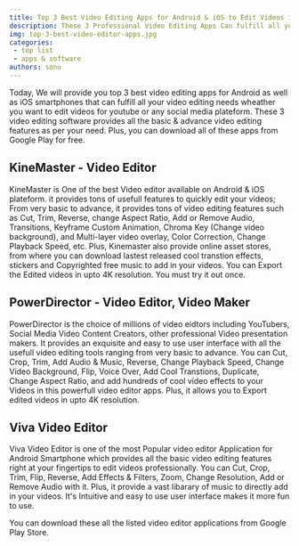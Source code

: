 ```yaml
---
title: Top 3 Best Video Editing Apps for Android & iOS to Edit Videos in No Time
description: These 3 Professional Video Editing Apps Can fulfill all your video editing needs weather you want to edit YouTube Video or Short Videos for Social Media
img: top-3-best-video-editor-apps.jpg
categories: 
 - top list
 - apps & software
authors: sonu
---
```


Today, We will provide you top 3 best video editing apps for Android as well as iOS smartphones that can fulfill all your video editing needs wheather you want to edit videos for youtube or any social media plateform. These 3 video editing software provides all the basic & advance video editing features as per your need. Plus, you can download all of these apps from Google Play for free.

## KineMaster - Video Editor
KineMaster is One of the best Video editor available on Android & iOS plateform. it provides tons of usefull features to quickly edit your videos; From very basic to advance, it provides tons of video editing features such as Cut, Trim, Reverse, change Aspect Ratio, Add or Remove Audio, Transitions, Keyframe Custom Animation, Chroma Key (Change video background), and Multi-layer video overlay, Color Correction, Change Playback Speed, etc. Plus, Kinemaster also provide online asset stores, from where you can download lastest released cool transtion effects, stickers and Copyrighted free music to add in your videos. You can Export the Edited videos in upto 4K resolution. You must try it out once.

## PowerDirector - Video Editor, Video Maker
PowerDirector is the choice of millions of video eidtors including YouTubers, Social Media Video Content Creators, other professional Video presentation makers. It provides an exquisite and easy to use user interface with all the usefull video editing tools ranging from very basic to advance. You can Cut, Crop, Trim, Add Audio & Music, Reverse, Change Playback Speed, Change Video Background, Flip, Voice Over, Add Cool Transtions, Duplicate, Change Aspect Ratio, and add hundreds of cool video effects to your Videos in this powerfull video editor apps. Plus, it allows you to Export edited videos in upto 4K resolution.

## Viva Video Editor
Viva Video Editor is one of the most Popular video editor Application for Android Smartphone which provides all the basic video editing features right at your fingertips to edit videos professionally. You can Cut, Crop, Trim, Flip, Reverse, Add Effects & Filters, Zoom, Change Resolution, Add or Remove Audio with it. Plus, it provide a vast libarary of music to directly add in your videos. It's Intuitive and easy to use user interface makes it more fun to use. 

You can download these all the listed video editor applications from Google Play Store.